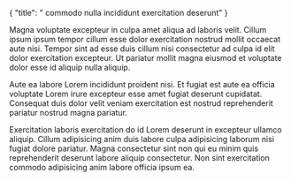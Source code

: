 {
  "title": " commodo nulla incididunt exercitation deserunt"
}

Magna voluptate excepteur in culpa amet aliqua ad laboris velit. Cillum ipsum ipsum tempor cillum esse dolor exercitation nostrud mollit occaecat aute nisi. Tempor sint ad esse duis cillum nisi consectetur ad culpa id elit dolor exercitation excepteur. Ut pariatur mollit magna eiusmod et voluptate dolor esse id aliquip nulla aliquip.

Aute ea labore Lorem incididunt proident nisi. Et fugiat est aute ea officia voluptate Lorem irure excepteur esse amet fugiat deserunt cupidatat. Consequat duis dolor velit veniam exercitation est nostrud reprehenderit pariatur nostrud magna pariatur.

Exercitation laboris exercitation do id Lorem deserunt in excepteur ullamco aliquip. Cillum adipisicing anim duis labore culpa adipisicing laborum nisi fugiat dolore pariatur. Magna consectetur sint non qui eu minim quis reprehenderit deserunt labore aliquip consectetur. Non sint exercitation commodo adipisicing anim labore officia ipsum ea.